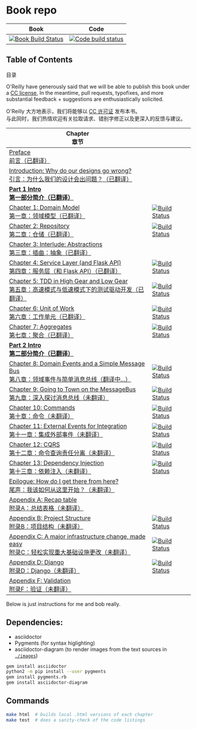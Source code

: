 # Book repo

| Book | Code |
| ---- | ---- |
| [![Book Build Status](https://travis-ci.org/cosmicpython/book.svg?branch=master)](https://travis-ci.org/cosmicpython/book) | [![Code build status](https://travis-ci.org/cosmicpython/code.svg?branch=master)](https://travis-ci.org/cosmicpython/code) |


## Table of Contents
目录

O'Reilly have generously said that we will be able to publish this book under a [CC license](license.txt),
In the meantime, pull requests, typofixes, and more substantial feedback + suggestions are enthusiastically solicited.

O'Reilly 大方地表示，我们将能够以 [CC 许可证](license.txt) 发布本书。  
与此同时，我们热情欢迎有关拉取请求、错别字修正以及更深入的反馈与建议。

| Chapter<br/>章节                                                                                                              |       |
|-----------------------------------------------------------------------------------------------------------------------------| ----- |
| [Preface<br/>前言（已翻译）](preface.asciidoc)                                                                                     | |
| [Introduction: Why do our designs go wrong?<br/>引言：为什么我们的设计会出问题？（已翻译）](introduction.asciidoc)                               | ||
| [**Part 1 Intro<br/>第一部分简介（已翻译）**](part1.asciidoc)                                                                               | |
| [Chapter 1: Domain Model<br/>第一章：领域模型（已翻译）](chapter_01_domain_model.asciidoc)                                               | [![Build Status](https://travis-ci.org/cosmicpython/code.svg?branch=chapter_01_domain_model)](https://travis-ci.org/cosmicpython/code) |
| [Chapter 2: Repository<br/>第二章：仓储（已翻译）](chapter_02_repository.asciidoc)                                                     | [![Build Status](https://travis-ci.org/cosmicpython/code.svg?branch=chapter_02_repository)](https://travis-ci.org/cosmicpython/code) |
| [Chapter 3: Interlude: Abstractions<br/>第三章：插曲：抽象（已翻译）](chapter_03_abstractions.asciidoc)                                   | |
| [Chapter 4: Service Layer (and Flask API)<br/>第四章：服务层（和 Flask API）（已翻译）](chapter_04_service_layer.asciidoc)                 | [![Build Status](https://travis-ci.org/cosmicpython/code.svg?branch=chapter_04_service_layer)](https://travis-ci.org/cosmicpython/code) |
| [Chapter 5: TDD in High Gear and Low Gear<br/>第五章：高速模式与低速模式下的测试驱动开发（已翻译）](chapter_05_high_gear_low_gear.asciidoc)           | [![Build Status](https://travis-ci.org/cosmicpython/code.svg?branch=chapter_05_high_gear_low_gear)](https://travis-ci.org/cosmicpython/code) |
| [Chapter 6: Unit of Work<br/>第六章：工作单元（已翻译）](chapter_06_uow.asciidoc)                                                        | [![Build Status](https://travis-ci.org/cosmicpython/code.svg?branch=chapter_06_uow)](https://travis-ci.org/cosmicpython/code) |
| [Chapter 7: Aggregates<br/>第七章：聚合（已翻译）](chapter_07_aggregate.asciidoc)                                                      | [![Build Status](https://travis-ci.org/cosmicpython/code.svg?branch=chapter_07_aggregate)](https://travis-ci.org/cosmicpython/code) |
| [**Part 2 Intro<br/>第二部分简介（已翻译）**](part2.asciidoc)                                                                               | |
| [Chapter 8: Domain Events and a Simple Message Bus<br/>第八章：领域事件与简单消息总线（翻译中...）](chapter_08_events_and_message_bus.asciidoc) | [![Build Status](https://travis-ci.org/cosmicpython/code.svg?branch=chapter_08_events_and_message_bus)](https://travis-ci.org/cosmicpython/code) |
| [Chapter 9: Going to Town on the MessageBus<br/>第九章：深入探讨消息总线（未翻译）](chapter_09_all_messagebus.asciidoc)                      | [![Build Status](https://travis-ci.org/cosmicpython/code.svg?branch=chapter_09_all_messagebus)](https://travis-ci.org/cosmicpython/code) |
| [Chapter 10: Commands<br/>第十章：命令（未翻译）](chapter_10_commands.asciidoc)                                                        | [![Build Status](https://travis-ci.org/cosmicpython/code.svg?branch=chapter_10_commands)](https://travis-ci.org/cosmicpython/code) |
| [Chapter 11: External Events for Integration<br/>第十一章：集成外部事件（未翻译）](chapter_11_external_events.asciidoc)                     | [![Build Status](https://travis-ci.org/cosmicpython/code.svg?branch=chapter_11_external_events)](https://travis-ci.org/cosmicpython/code) |
| [Chapter 12: CQRS<br/>第十二章：命令查询责任分离（未翻译）](chapter_12_cqrs.asciidoc)                                                         | [![Build Status](https://travis-ci.org/cosmicpython/code.svg?branch=chapter_12_cqrs)](https://travis-ci.org/cosmicpython/code) |
| [Chapter 13: Dependency Injection<br/>第十三章：依赖注入（未翻译）](chapter_13_dependency_injection.asciidoc)                             | [![Build Status](https://travis-ci.org/cosmicpython/code.svg?branch=chapter_13_dependency_injection)](https://travis-ci.org/cosmicpython/code) |
| [Epilogue: How do I get there from here?<br/>尾声：我该如何从这里开始？（未翻译）](epilogue_1_how_to_get_there_from_here.asciidoc)            | |
| [Appendix A: Recap table<br/>附录A：总结表格（未翻译）](appendix_ds1_table.asciidoc)                                                    | |
| [Appendix B: Project Structure<br/>附录B：项目结构（未翻译）](appendix_project_structure.asciidoc)                                      | [![Build Status](https://travis-ci.org/cosmicpython/code.svg?branch=appendix_project_structure)](https://travis-ci.org/cosmicpython/code) |
| [Appendix C: A major infrastructure change, made easy<br/>附录C：轻松实现重大基础设施更改（未翻译）](appendix_csvs.asciidoc)                    | [![Build Status](https://travis-ci.org/cosmicpython/code.svg?branch=appendix_csvs)](https://travis-ci.org/cosmicpython/code) |
| [Appendix D: Django<br/>附录D：Django（未翻译）](appendix_django.asciidoc)                                                          | [![Build Status](https://travis-ci.org/cosmicpython/code.svg?branch=appendix_django)](https://travis-ci.org/cosmicpython/code) |
| [Appendix F: Validation<br/>附录F：验证（未翻译）](appendix_validation.asciidoc)                                                      | |




Below is just instructions for me and bob really.

## Dependencies:

* asciidoctor
* Pygments (for syntax higlighting)
* asciidoctor-diagram (to render images from the text sources in [`./images`](./images))

```sh
gem install asciidoctor
python2 -m pip install --user pygments
gem install pygments.rb
gem install asciidoctor-diagram
```


## Commands

```sh
make html  # builds local .html versions of each chapter
make test  # does a sanity-check of the code listings
```

